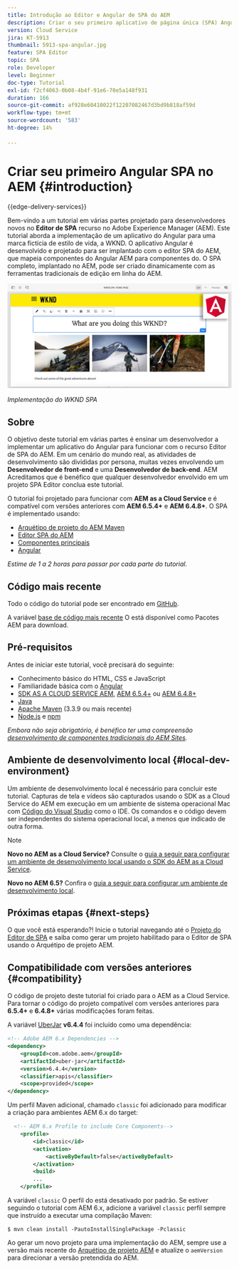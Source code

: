 ```yaml
---
title: Introdução ao Editor e Angular de SPA do AEM
description: Criar o seu primeiro aplicativo de página única (SPA) Angular que seja editável no Adobe Experience Manager (AEM), com o WKND SPA.
version: Cloud Service
jira: KT-5913
thumbnail: 5913-spa-angular.jpg
feature: SPA Editor
topic: SPA
role: Developer
level: Beginner
doc-type: Tutorial
exl-id: f2cf4063-0b08-4b4f-91e6-70e5a148f931
duration: 166
source-git-commit: af928e60410022f12207082467d3bd9b818af59d
workflow-type: tm+mt
source-wordcount: '583'
ht-degree: 14%

---
```


# Criar seu primeiro Angular SPA no AEM {#introduction}

{{edge-delivery-services}}

Bem-vindo a um tutorial em várias partes projetado para desenvolvedores novos no **Editor de SPA** recurso no Adobe Experience Manager (AEM). Este tutorial aborda a implementação de um aplicativo do Angular para uma marca fictícia de estilo de vida, a WKND. O aplicativo Angular é desenvolvido e projetado para ser implantado com o editor SPA do AEM, que mapeia componentes do Angular AEM para componentes do. O SPA completo, implantado no AEM, pode ser criado dinamicamente com as ferramentas tradicionais de edição em linha do AEM.

![SPA final implementado](assets/wknd-spa-implementation.png)

*Implementação do WKND SPA*

## Sobre

O objetivo deste tutorial em várias partes é ensinar um desenvolvedor a implementar um aplicativo do Angular para funcionar com o recurso Editor de SPA do AEM. Em um cenário do mundo real, as atividades de desenvolvimento são divididas por persona, muitas vezes envolvendo um **Desenvolvedor de front-end** e uma **Desenvolvedor de back-end**. AEM Acreditamos que é benéfico que qualquer desenvolvedor envolvido em um projeto SPA Editor conclua este tutorial.

O tutorial foi projetado para funcionar com **AEM as a Cloud Service** e é compatível com versões anteriores com **AEM 6.5.4+** e **AEM 6.4.8+**. O SPA é implementado usando:

* [Arquétipo de projeto do AEM Maven](https://experienceleague.adobe.com/docs/experience-manager-core-components/using/developing/archetype/overview.html?lang=pt-BR)
* [Editor SPA do AEM](https://experienceleague.adobe.com/docs/experience-manager-65/developing/headless/spas/spa-walkthrough.html#content-editing-experience-with-spa)
* [Componentes principais](https://experienceleague.adobe.com/docs/experience-manager-core-components/using/introduction.html?lang=pt-BR)
* [Angular](https://angular.io/)

*Estime de 1 a 2 horas para passar por cada parte do tutorial.*

## Código mais recente

Todo o código do tutorial pode ser encontrado em [GitHub](https://github.com/adobe/aem-guides-wknd-spa).

A variável [base de código mais recente](https://github.com/adobe/aem-guides-wknd-spa/releases) O está disponível como Pacotes AEM para download.

## Pré-requisitos

Antes de iniciar este tutorial, você precisará do seguinte:

* Conhecimento básico do HTML, CSS e JavaScript
* Familiaridade básica com o [Angular](https://angular.io/)
* [SDK AS A CLOUD SERVICE AEM](https://experienceleague.adobe.com/docs/experience-manager-learn/cloud-service/local-development-environment-set-up/aem-runtime.html#download-the-aem-as-a-cloud-service-sdk), [AEM 6.5.4+](https://helpx.adobe.com/experience-manager/aem-releases-updates.html#65) ou [AEM 6.4.8+](https://helpx.adobe.com/experience-manager/aem-releases-updates.html#64)
* [Java](https://downloads.experiencecloud.adobe.com/content/software-distribution/en/general.html)
* [Apache Maven](https://maven.apache.org/) (3.3.9 ou mais recente)
* [Node.js](https://nodejs.org/en/) e [npm](https://www.npmjs.com/)

*Embora não seja obrigatório, é benéfico ter uma compreensão [desenvolvimento de componentes tradicionais do AEM Sites](https://experienceleague.adobe.com/docs/experience-manager-learn/getting-started-wknd-tutorial-develop/overview.html?lang=pt-BR).*

## Ambiente de desenvolvimento local {#local-dev-environment}

Um ambiente de desenvolvimento local é necessário para concluir este tutorial. Capturas de tela e vídeos são capturados usando o SDK as a Cloud Service do AEM em execução em um ambiente de sistema operacional Mac com [Código do Visual Studio](https://code.visualstudio.com/) como o IDE. Os comandos e o código devem ser independentes do sistema operacional local, a menos que indicado de outra forma.

>[!NOTE]
>
> **Novo no AEM as a Cloud Service?** Consulte o [guia a seguir para configurar um ambiente de desenvolvimento local usando o SDK do AEM as a Cloud Service](https://experienceleague.adobe.com/docs/experience-manager-learn/cloud-service/local-development-environment-set-up/overview.html?lang=pt-BR).
>
> **Novo no AEM 6.5?** Confira o [guia a seguir para configurar um ambiente de desenvolvimento local](https://experienceleague.adobe.com/docs/experience-manager-learn/foundation/development/set-up-a-local-aem-development-environment.html?lang=pt-BR).

## Próximas etapas {#next-steps}

O que você está esperando?! Inicie o tutorial navegando até o [Projeto do Editor de SPA](create-project.md) e saiba como gerar um projeto habilitado para o Editor de SPA usando o Arquétipo de projeto AEM.

## Compatibilidade com versões anteriores {#compatibility}

O código de projeto deste tutorial foi criado para o AEM as a Cloud Service. Para tornar o código do projeto compatível com versões anteriores para **6.5.4+** e **6.4.8+** várias modificações foram feitas.

A variável [UberJar](https://experienceleague.adobe.com/docs/experience-manager-65/developing/devtools/ht-projects-maven.html#what-is-the-uberjar) **v6.4.4** foi incluído como uma dependência:

```xml
<!-- Adobe AEM 6.x Dependencies -->
<dependency>
    <groupId>com.adobe.aem</groupId>
    <artifactId>uber-jar</artifactId>
    <version>6.4.4</version>
    <classifier>apis</classifier>
    <scope>provided</scope>
</dependency>
```

Um perfil Maven adicional, chamado `classic` foi adicionado para modificar a criação para ambientes AEM 6.x do target:

```xml
  <!-- AEM 6.x Profile to include Core Components-->
    <profile>
        <id>classic</id>
        <activation>
            <activeByDefault>false</activeByDefault>
        </activation>
        <build>
        ...
    </profile>
```

A variável `classic` O perfil do está desativado por padrão. Se estiver seguindo o tutorial com AEM 6.x, adicione a variável `classic` perfil sempre que instruído a executar uma compilação Maven:

```shell
$ mvn clean install -PautoInstallSinglePackage -Pclassic
```

Ao gerar um novo projeto para uma implementação do AEM, sempre use a versão mais recente do [Arquétipo de projeto AEM](https://github.com/adobe/aem-project-archetype) e atualize o `aemVersion` para direcionar a versão pretendida do AEM.
